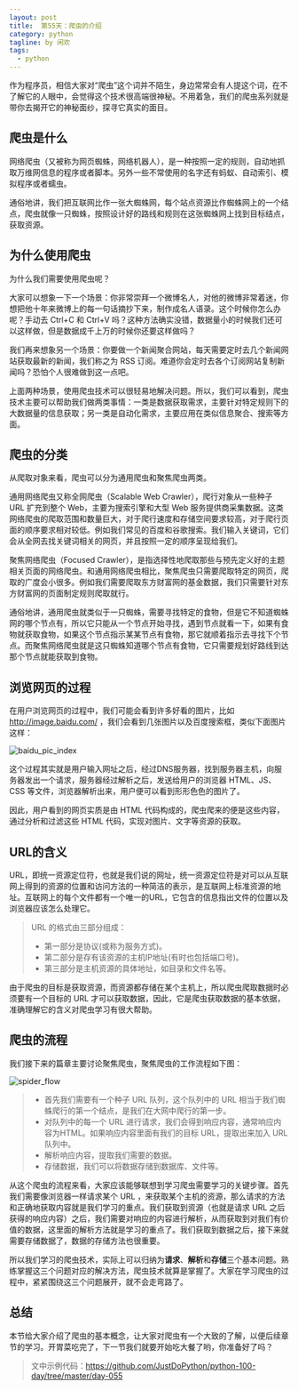 ```yaml
---
layout: post
title:  第55天：爬虫的介绍
category: python
tagline: by 闲欢
tags: 
  - python
---
```


作为程序员，相信大家对“爬虫”这个词并不陌生，身边常常会有人提这个词，在不了解它的人眼中，会觉得这个技术很高端很神秘。不用着急，我们的爬虫系列就是带你去揭开它的神秘面纱，探寻它真实的面目。
<!--more-->

## 爬虫是什么

网络爬虫（又被称为网页蜘蛛，网络机器人），是一种按照一定的规则，自动地抓取万维网信息的程序或者脚本。另外一些不常使用的名字还有蚂蚁、自动索引、模拟程序或者蠕虫。

通俗地讲，我们把互联网比作一张大蜘蛛网，每个站点资源比作蜘蛛网上的一个结点，爬虫就像一只蜘蛛，按照设计好的路线和规则在这张蜘蛛网上找到目标结点，获取资源。

## 为什么使用爬虫

为什么我们需要使用爬虫呢？

大家可以想象一下一个场景：你非常崇拜一个微博名人，对他的微博非常着迷，你想把他十年来微博上的每一句话摘抄下来，制作成名人语录。这个时候你怎么办呢？手动去 Ctrl+C 和 Ctrl+V 吗？这种方法确实没错，数据量小的时候我们还可以这样做，但是数据成千上万的时候你还要这样做吗？

我们再来想象另一个场景：你要做一个新闻聚合网站，每天需要定时去几个新闻网站获取最新的新闻，我们称之为 RSS 订阅。难道你会定时去各个订阅网站复制新闻吗？恐怕个人很难做到这一点吧。

上面两种场景，使用爬虫技术可以很轻易地解决问题。所以，我们可以看到，爬虫技术主要可以帮助我们做两类事情：一类是数据获取需求，主要针对特定规则下的大数据量的信息获取；另一类是自动化需求，主要应用在类似信息聚合、搜索等方面。

## 爬虫的分类

从爬取对象来看，爬虫可以分为通用爬虫和聚焦爬虫两类。

通用网络爬虫又称全网爬虫（Scalable Web Crawler），爬行对象从一些种子 URL 扩充到整个 Web，主要为搜索引擎和大型 Web 服务提供商采集数据。这类网络爬虫的爬取范围和数量巨大，对于爬行速度和存储空间要求较高，对于爬行页面的顺序要求相对较低。例如我们常见的百度和谷歌搜索。我们输入关键词，它们会从全网去找关键词相关的网页，并且按照一定的顺序呈现给我们。

聚焦网络爬虫（Focused Crawler），是指选择性地爬取那些与预先定义好的主题相关页面的网络爬虫。和通用网络爬虫相比，聚焦爬虫只需要爬取特定的网页，爬取的广度会小很多。例如我们需要爬取东方财富网的基金数据，我们只需要针对东方财富网的页面制定规则爬取就行。

通俗地讲，通用爬虫就类似于一只蜘蛛，需要寻找特定的食物，但是它不知道蜘蛛网的哪个节点有，所以它只能从一个节点开始寻找，遇到节点就看一下，如果有食物就获取食物，如果这个节点指示某某节点有食物，那它就顺着指示去寻找下个节点。而聚焦网络爬虫就是这只蜘蛛知道哪个节点有食物，它只需要规划好路线到达那个节点就能获取到食物。

## 浏览网页的过程

在用户浏览网页的过程中，我们可能会看到许多好看的图片，比如 http://image.baidu.com/ ，我们会看到几张图片以及百度搜索框，类似下面图片这样：

![baidu_pic_index](http://www.justdopython.com/assets/images/2019/python/baidu_pic_index.png)

这个过程其实就是用户输入网址之后，经过DNS服务器，找到服务器主机，向服务器发出一个请求，服务器经过解析之后，发送给用户的浏览器 HTML、JS、CSS 等文件，浏览器解析出来，用户便可以看到形形色色的图片了。

因此，用户看到的网页实质是由 HTML 代码构成的，爬虫爬来的便是这些内容，通过分析和过滤这些 HTML 代码，实现对图片、文字等资源的获取。

## URL的含义

URL，即统一资源定位符，也就是我们说的网址，统一资源定位符是对可以从互联网上得到的资源的位置和访问方法的一种简洁的表示，是互联网上标准资源的地址。互联网上的每个文件都有一个唯一的URL，它包含的信息指出文件的位置以及浏览器应该怎么处理它。

> URL 的格式由三部分组成：
>- 第一部分是协议(或称为服务方式)。
>- 第二部分是存有该资源的主机IP地址(有时也包括端口号)。
>- 第三部分是主机资源的具体地址，如目录和文件名等。

由于爬虫的目标是获取资源，而资源都存储在某个主机上，所以爬虫爬取数据时必须要有一个目标的 URL 才可以获取数据，因此，它是爬虫获取数据的基本依据，准确理解它的含义对爬虫学习有很大帮助。

## 爬虫的流程

我们接下来的篇章主要讨论聚焦爬虫，聚焦爬虫的工作流程如下图：

![spider_flow](http://www.justdopython.com/assets/images/2019/python/spider_flow.png)


>- 首先我们需要有一个种子 URL 队列，这个队列中的 URL 相当于我们蜘蛛爬行的第一个结点，是我们在大网中爬行的第一步。
>- 对队列中的每一个 URL 进行请求，我们会得到响应内容，通常响应内容为HTML。如果响应内容里面有我们的目标 URL，提取出来加入 URL 队列中。
>- 解析响应内容，提取我们需要的数据。
>- 存储数据，我们可以将数据存储到数据库、文件等。


从这个爬虫的流程来看，大家应该能够联想到学习爬虫需要学习的关键步骤。首先我们需要像浏览器一样请求某个 URL ，来获取某个主机的资源，那么请求的方法和正确地获取内容就是我们学习的重点。我们获取到资源（也就是请求 URL 之后获得的响应内容）之后，我们需要对响应的内容进行解析，从而获取到对我们有价值的数据，这里面的解析方法就是学习的重点了。我们获取到数据之后，接下来就需要存储数据了，数据的存储方法也很重要。

所以我们学习的爬虫技术，实际上可以归纳为**请求**、**解析**和**存储**三个基本问题。熟练掌握这三个问题对应的解决方法，爬虫技术就算是掌握了。大家在学习爬虫的过程中，紧紧围绕这三个问题展开，就不会走弯路了。

## 总结

本节给大家介绍了爬虫的基本概念，让大家对爬虫有一个大致的了解，以便后续章节的学习。开胃菜吃完了，下一节我们就要开始吃大餐了哟，你准备好了吗？

> 文中示例代码：https://github.com/JustDoPython/python-100-day/tree/master/day-055
